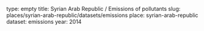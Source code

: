 type: empty
title: Syrian Arab Republic / Emissions of pollutants
slug: places/syrian-arab-republic/datasets/emissions
place: syrian-arab-republic
dataset: emissions
year: 2014
